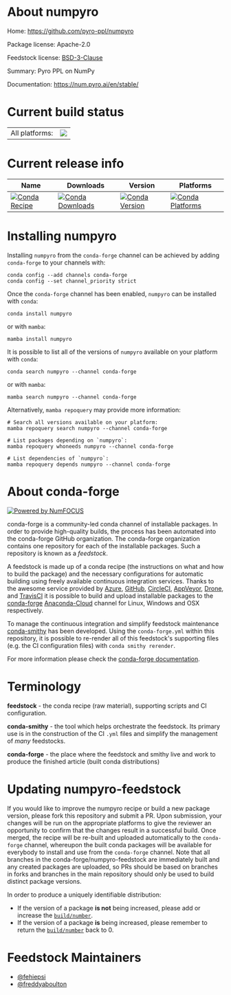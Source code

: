 About numpyro
=============

Home: https://github.com/pyro-ppl/numpyro

Package license: Apache-2.0

Feedstock license: [BSD-3-Clause](https://github.com/conda-forge/numpyro-feedstock/blob/main/LICENSE.txt)

Summary: Pyro PPL on NumPy

Documentation: https://num.pyro.ai/en/stable/

Current build status
====================


<table><tr><td>All platforms:</td>
    <td>
      <a href="https://dev.azure.com/conda-forge/feedstock-builds/_build/latest?definitionId=10970&branchName=main">
        <img src="https://dev.azure.com/conda-forge/feedstock-builds/_apis/build/status/numpyro-feedstock?branchName=main">
      </a>
    </td>
  </tr>
</table>

Current release info
====================

| Name | Downloads | Version | Platforms |
| --- | --- | --- | --- |
| [![Conda Recipe](https://img.shields.io/badge/recipe-numpyro-green.svg)](https://anaconda.org/conda-forge/numpyro) | [![Conda Downloads](https://img.shields.io/conda/dn/conda-forge/numpyro.svg)](https://anaconda.org/conda-forge/numpyro) | [![Conda Version](https://img.shields.io/conda/vn/conda-forge/numpyro.svg)](https://anaconda.org/conda-forge/numpyro) | [![Conda Platforms](https://img.shields.io/conda/pn/conda-forge/numpyro.svg)](https://anaconda.org/conda-forge/numpyro) |

Installing numpyro
==================

Installing `numpyro` from the `conda-forge` channel can be achieved by adding `conda-forge` to your channels with:

```
conda config --add channels conda-forge
conda config --set channel_priority strict
```

Once the `conda-forge` channel has been enabled, `numpyro` can be installed with `conda`:

```
conda install numpyro
```

or with `mamba`:

```
mamba install numpyro
```

It is possible to list all of the versions of `numpyro` available on your platform with `conda`:

```
conda search numpyro --channel conda-forge
```

or with `mamba`:

```
mamba search numpyro --channel conda-forge
```

Alternatively, `mamba repoquery` may provide more information:

```
# Search all versions available on your platform:
mamba repoquery search numpyro --channel conda-forge

# List packages depending on `numpyro`:
mamba repoquery whoneeds numpyro --channel conda-forge

# List dependencies of `numpyro`:
mamba repoquery depends numpyro --channel conda-forge
```


About conda-forge
=================

[![Powered by
NumFOCUS](https://img.shields.io/badge/powered%20by-NumFOCUS-orange.svg?style=flat&colorA=E1523D&colorB=007D8A)](https://numfocus.org)

conda-forge is a community-led conda channel of installable packages.
In order to provide high-quality builds, the process has been automated into the
conda-forge GitHub organization. The conda-forge organization contains one repository
for each of the installable packages. Such a repository is known as a *feedstock*.

A feedstock is made up of a conda recipe (the instructions on what and how to build
the package) and the necessary configurations for automatic building using freely
available continuous integration services. Thanks to the awesome service provided by
[Azure](https://azure.microsoft.com/en-us/services/devops/), [GitHub](https://github.com/),
[CircleCI](https://circleci.com/), [AppVeyor](https://www.appveyor.com/),
[Drone](https://cloud.drone.io/welcome), and [TravisCI](https://travis-ci.com/)
it is possible to build and upload installable packages to the
[conda-forge](https://anaconda.org/conda-forge) [Anaconda-Cloud](https://anaconda.org/)
channel for Linux, Windows and OSX respectively.

To manage the continuous integration and simplify feedstock maintenance
[conda-smithy](https://github.com/conda-forge/conda-smithy) has been developed.
Using the ``conda-forge.yml`` within this repository, it is possible to re-render all of
this feedstock's supporting files (e.g. the CI configuration files) with ``conda smithy rerender``.

For more information please check the [conda-forge documentation](https://conda-forge.org/docs/).

Terminology
===========

**feedstock** - the conda recipe (raw material), supporting scripts and CI configuration.

**conda-smithy** - the tool which helps orchestrate the feedstock.
                   Its primary use is in the construction of the CI ``.yml`` files
                   and simplify the management of *many* feedstocks.

**conda-forge** - the place where the feedstock and smithy live and work to
                  produce the finished article (built conda distributions)


Updating numpyro-feedstock
==========================

If you would like to improve the numpyro recipe or build a new
package version, please fork this repository and submit a PR. Upon submission,
your changes will be run on the appropriate platforms to give the reviewer an
opportunity to confirm that the changes result in a successful build. Once
merged, the recipe will be re-built and uploaded automatically to the
`conda-forge` channel, whereupon the built conda packages will be available for
everybody to install and use from the `conda-forge` channel.
Note that all branches in the conda-forge/numpyro-feedstock are
immediately built and any created packages are uploaded, so PRs should be based
on branches in forks and branches in the main repository should only be used to
build distinct package versions.

In order to produce a uniquely identifiable distribution:
 * If the version of a package **is not** being increased, please add or increase
   the [``build/number``](https://docs.conda.io/projects/conda-build/en/latest/resources/define-metadata.html#build-number-and-string).
 * If the version of a package **is** being increased, please remember to return
   the [``build/number``](https://docs.conda.io/projects/conda-build/en/latest/resources/define-metadata.html#build-number-and-string)
   back to 0.

Feedstock Maintainers
=====================

* [@fehiepsi](https://github.com/fehiepsi/)
* [@freddyaboulton](https://github.com/freddyaboulton/)

